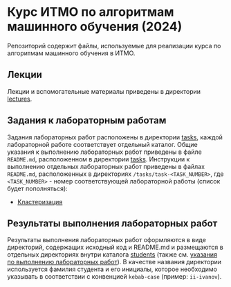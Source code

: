 # Курс ИТМО по алгоритмам машинного обучения (2024)

Репозиторий содержит файлы, используемые для реализации курса по алгоритмам машинного обучения в ИТМО.

## Лекции

Лекции и вспомогательные материалы приведены в директории [lectures](/lectures).

## Задания к лабораторным работам

Задания лабораторных работ расположены в директории [tasks](/tasks), каждой лабораторной работе соответствует отдельный каталог. Общие указания к выполнению лабораторных работ приведены в файле `README.md`, расположенном в директории [tasks](/tasks). Инструкции к выполнению отдельных лабораторных работ приведены в файлах `README.md`, расположенных в директориях `/tasks/task-<TASK_NUMBER>`, где `<TASK_NUMBER>` - номер соответствующей лабораторной работы (список будет пополняться):

- [Кластеризация](/tasks/task-01/README.md)


## Результаты выполнения лабораторных работ

Результаты выполнения лабораторных работ оформляются в виде директорий, содержащих исходный код и README.md и размещаются в отдельных директориях внутри каталога [students](/students) (также см. [указания по выполнению лабораторных работ](/tasks/README.md)). В качестве названия директории используется фамилия студента и его инициалы, которое необходимо указывать в соответствии с конвенцией `kebab-case` (пример: `ii-ivanov`).
